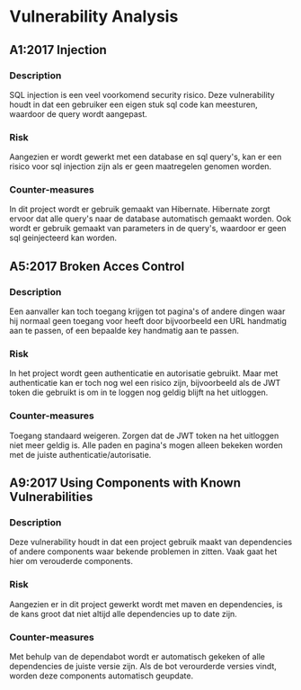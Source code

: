 # Vulnerability Analysis

## A1:2017 Injection
### Description
SQL injection is een veel voorkomend security risico. Deze vulnerability houdt in dat een gebruiker een eigen stuk sql code kan meesturen, waardoor de query wordt aangepast. 

### Risk
Aangezien er wordt gewerkt met een database en sql query's, kan er een risico voor sql injection zijn als er geen maatregelen genomen worden. 

### Counter-measures
In dit project wordt er gebruik gemaakt van Hibernate. Hibernate zorgt ervoor dat alle query's naar de database automatisch gemaakt worden. Ook wordt er gebruik gemaakt van parameters in de query's, waardoor er geen sql geinjecteerd kan worden.

## A5:2017 Broken Acces Control

### Description
Een aanvaller kan toch toegang krijgen tot pagina's of andere dingen waar hij normaal geen toegang voor heeft door bijvoorbeeld een URL handmatig aan te passen, of een bepaalde key handmatig aan te passen.
### Risk

In het project wordt geen authenticatie en autorisatie gebruikt. Maar met authenticatie kan er toch nog wel een risico zijn, bijvoorbeeld als de JWT token die gebruikt is om in te loggen nog geldig blijft na het uitloggen.

### Counter-measures
Toegang standaard weigeren. Zorgen dat de JWT token na het uitloggen niet meer geldig is.
Alle paden en pagina's mogen alleen bekeken worden met de juiste authenticatie/autorisatie.

## A9:2017 Using Components with Known Vulnerabilities
### Description
Deze vulnerability houdt in dat een project gebruik maakt van dependencies of andere components waar bekende problemen in zitten. Vaak gaat het hier om verouderde components.
### Risk
Aangezien er in dit project gewerkt wordt met maven en dependencies, is de kans groot dat niet altijd alle dependencies up to date zijn.

### Counter-measures
Met behulp van de dependabot wordt er automatisch gekeken of alle dependencies de juiste versie zijn. Als de bot verourderde versies vindt, worden deze components automatisch geupdate.